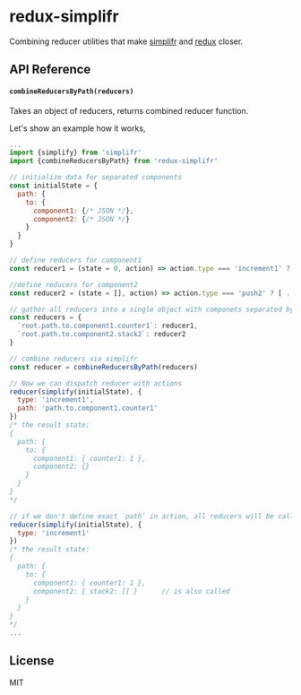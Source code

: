 # redux-simplifr

Combining reducer utilities that make [simplifr](https://github.com/krispo/simplifr) and [redux](https://github.com/reactjs/redux) closer. 

## API Reference

#### `combineReducersByPath(reducers)`
Takes an object of reducers, returns combined reducer function.

Let's show an example how it works,
```js
...
import {simplify} from 'simplifr'
import {combineReducersByPath} from 'redux-simplifr'

// initialize data for separated components
const initialState = {
  path: {
    to: {
      component1: {/* JSON */},
      component2: {/* JSON */}
    }
  }
}

// define reducers for component1
const reducer1 = (state = 0, action) => action.type === 'increment1' ? state + 1 : state

//define reducers for component2
const reducer2 = (state = [], action) => action.type === 'push2' ? [ ...state, action.value ] : state

// gather all reducers into a single object with componets separated by `path`
const reducers = {
  `root.path.to.component1.counter1`: reducer1,
  `root.path.to.component2.stack2`: reducer2      
}

// combine reducers via simplifr
const reducer = combineReducersByPath(reducers)

// Now we can dispatch reducer with actions
reducer(simplify(initialState), { 
  type: 'increment1',
  path: 'path.to.component1.counter1'  
})
/* the result state:
{
  path: {
    to: {
      component1: { counter1: 1 },
      component2: {}
    }
  }
}
*/

// if we don't define exact `path` in action, all reducers will be called
reducer(simplify(initialState), { 
  type: 'increment1'
})
/* the result state:
{
  path: {
    to: {
      component1: { counter1: 1 },
      component2: { stack2: [] }      // is also called
    }
  }
}
*/
...
```

## License
MIT